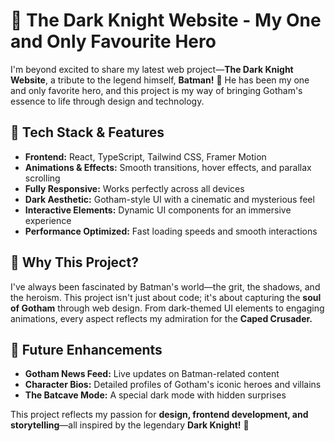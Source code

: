 # 🦇 The Dark Knight Website - My One and Only Favourite Hero

I'm beyond excited to share my latest web project—**The Dark Knight Website**, a tribute to the legend himself, **Batman!** 🖤 He has been my one and only favorite hero, and this project is my way of bringing Gotham's essence to life through design and technology.

## 🌙 Tech Stack & Features

- **Frontend:** React, TypeScript, Tailwind CSS, Framer Motion  
- **Animations & Effects:** Smooth transitions, hover effects, and parallax scrolling  
- **Fully Responsive:** Works perfectly across all devices  
- **Dark Aesthetic:** Gotham-style UI with a cinematic and mysterious feel  
- **Interactive Elements:** Dynamic UI components for an immersive experience  
- **Performance Optimized:** Fast loading speeds and smooth interactions  

## 🦇 Why This Project?

I've always been fascinated by Batman's world—the grit, the shadows, and the heroism. This project isn't just about code; it's about capturing the **soul of Gotham** through web design. From dark-themed UI elements to engaging animations, every aspect reflects my admiration for the **Caped Crusader.**

## 🚀 Future Enhancements

- **Gotham News Feed:** Live updates on Batman-related content  
- **Character Bios:** Detailed profiles of Gotham's iconic heroes and villains  
- **The Batcave Mode:** A special dark mode with hidden surprises  

This project reflects my passion for **design, frontend development, and storytelling**—all inspired by the legendary **Dark Knight!** 🦇
